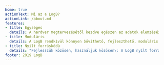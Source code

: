 ```yaml
---
home: true
actionText: Mi az a LogB?
actionLink: /about.md
features:
- title: Egységes
  details: A hardver megtervezésétől kezdve egészen az adatok elemzéséig segíteni tudjuk a felhasználókat.
- title: Moduláris
  details: A LogB rendkívül könnyen bővíthető, fejleszthető, moduláris és egységes felépítése miatt.
- title: Nyilt forráskódú
  details: "Fejlesszük közösen, használjuk közösen\: A LogB nyílt forrás kódú, hogy gyorsabban, többre jussunk."
footer: 2019 LogB
---
```

